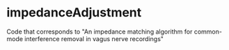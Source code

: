 # impedanceAdjustment
Code that corresponds to "An impedance matching algorithm for common-mode interference removal in vagus nerve recordings"
